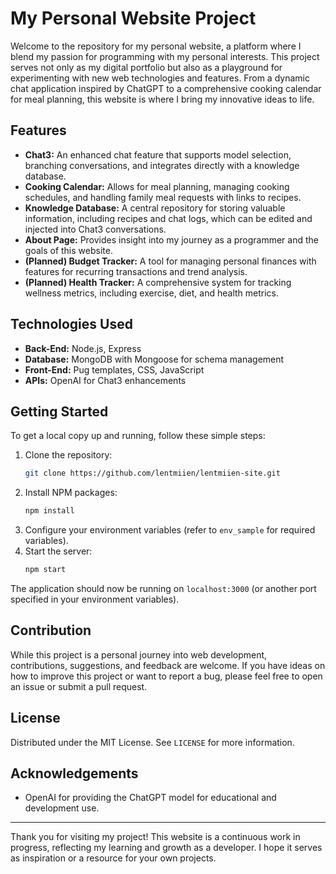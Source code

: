 # My Personal Website Project

Welcome to the repository for my personal website, a platform where I blend my passion for programming with my personal interests. This project serves not only as my digital portfolio but also as a playground for experimenting with new web technologies and features. From a dynamic chat application inspired by ChatGPT to a comprehensive cooking calendar for meal planning, this website is where I bring my innovative ideas to life.

## Features

- **Chat3:** An enhanced chat feature that supports model selection, branching conversations, and integrates directly with a knowledge database.
- **Cooking Calendar:** Allows for meal planning, managing cooking schedules, and handling family meal requests with links to recipes.
- **Knowledge Database:** A central repository for storing valuable information, including recipes and chat logs, which can be edited and injected into Chat3 conversations.
- **About Page:** Provides insight into my journey as a programmer and the goals of this website.
- **(Planned) Budget Tracker:** A tool for managing personal finances with features for recurring transactions and trend analysis.
- **(Planned) Health Tracker:** A comprehensive system for tracking wellness metrics, including exercise, diet, and health metrics.

## Technologies Used

- **Back-End:** Node.js, Express
- **Database:** MongoDB with Mongoose for schema management
- **Front-End:** Pug templates, CSS, JavaScript
- **APIs:** OpenAI for Chat3 enhancements

## Getting Started

To get a local copy up and running, follow these simple steps:

1. Clone the repository:
    ```sh
    git clone https://github.com/lentmiien/lentmiien-site.git
    ```
2. Install NPM packages:
    ```sh
    npm install
    ```
3. Configure your environment variables (refer to `env_sample` for required variables).
4. Start the server:
    ```sh
    npm start
    ```

The application should now be running on `localhost:3000` (or another port specified in your environment variables).

## Contribution

While this project is a personal journey into web development, contributions, suggestions, and feedback are welcome. If you have ideas on how to improve this project or want to report a bug, please feel free to open an issue or submit a pull request.

## License

Distributed under the MIT License. See `LICENSE` for more information.

## Acknowledgements

- OpenAI for providing the ChatGPT model for educational and development use.

---

Thank you for visiting my project! This website is a continuous work in progress, reflecting my learning and growth as a developer. I hope it serves as inspiration or a resource for your own projects.